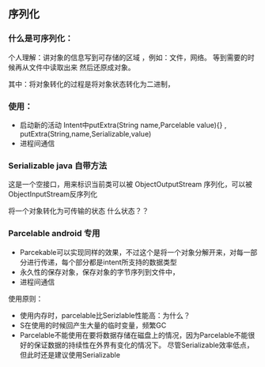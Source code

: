 

##  序列化

###  什么是可序列化：

个人理解：讲对象的信息写到可存储的区域 ，例如：文件，网络。  等到需要的时候再从文件中读取出来 然后还原成对象。

其中：将对象转化的过程是将对象状态转化为二进制，

### 使用：
- 启动新的活动  Intent中putExtra(String name,Parcelable value){} , putExtra(String,name,Serializable,value)
- 进程间通信

### Serializable  java 自带方法


这是一个空接口，用来标识当前类可以被 ObjectOutputStream 序列化，可以被ObjectInputStream反序列化


将一个对象转化为可传输的状态  什么状态？？


### Parcelable  android 专用

- Parcekable可以实现同样的效果，不过这个是将一个对象分解开来，对每一部分进行传递，每个部分都是intent所支持的数据类型
- 永久性的保存对象，保存对象的字节序列到文件中，
- 进程间通信


使用原则：

- 使用内存时，parcelable比Serizlable性能高：为什么？
- S在使用的时候回产生大量的临时变量，频繁GC
- Parcelable不能使用在要将数据存储在磁盘上的情况，因为Parcelable不能很好的保证数据的持续性在外界有变化的情况下。
尽管Serializable效率低点，但此时还是建议使用Serializable
